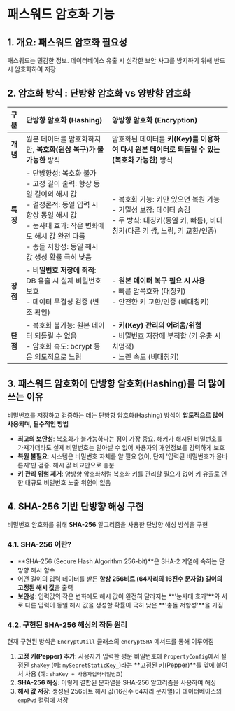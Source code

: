 # 패스워드 암호화 기능

## 1. 개요: 패스워드 암호화 필요성

패스워드는 민감한 정보. 데이터베이스 유출 시 심각한 보안 사고를 방지하기 위해 반드시 암호화하여 저장

## 2. 암호화 방식 : 단방향 암호화 vs 양방향 암호화

| 구분             | 단방향 암호화 (Hashing)                                                                 | 양방향 암호화 (Encryption)                                                                    |
| :--------------- | :-------------------------------------------------------------------------------------- | :--------------------------------------------------------------------------------------------- |
| **개념**         | 원본 데이터를 암호화하지만, **복호화(원상 복구)가 불가능한** 방식                       | 암호화된 데이터를 **키(Key)를 이용하여 다시 원본 데이터로 되돌릴 수 있는(복호화 가능한)** 방식|
| **특징**         | - 단방향성: 복호화 불가<br>- 고정 길이 출력: 항상 동일 길이의 해시 값<br>- 결정론적: 동일 입력 시 항상 동일 해시 값<br>- 눈사태 효과: 작은 변화에도 해시 값 완전 다름<br>- 충돌 저항성: 동일 해시 값 생성 확률 극히 낮음 | - 복호화 가능: 키만 있으면 복원 가능<br>- 기밀성 보장: 데이터 숨김<br>- 두 방식: 대칭키(동일 키, 빠름), 비대칭키(다른 키 쌍, 느림, 키 교환/인증) |
| **장점**         | - **비밀번호 저장에 최적**: DB 유출 시 실제 비밀번호 보호<br>- 데이터 무결성 검증 (변조 확인)                   | - **원본 데이터 복구 필요 시 사용**<br>- 빠른 암복호화 (대칭키)<br>- 안전한 키 교환/인증 (비대칭키)                                                                                                                                                                                                                                                                                                                                                          |
| **단점**         | - 복호화 불가능: 원본 데이터 되돌릴 수 없음<br>- 암호화 속도: bcrypt 등은 의도적으로 느림                       | - **키(Key) 관리의 어려움/위험**<br>- 비밀번호 저장에 부적합 (키 유출 시 치명적)<br>- 느린 속도 (비대칭키)                                                                                                                                                                                                                                                                                                   |

## 3. 패스워드 암호화에 단방향 암호화(Hashing)를 더 많이 쓰는 이유

비밀번호를 저장하고 검증하는 데는 단방향 암호화(Hashing) 방식이 **압도적으로 많이 사용되며, 필수적인 방법**

*   **최고의 보안성**: 복호화가 불가능하다는 점이 가장 중요. 해커가 해시된 비밀번호를 가져가더라도 실제 비밀번호는 알아낼 수 없어 사용자의 개인정보를 강력하게 보호
*   **복원 불필요**: 시스템은 비밀번호 자체를 알 필요 없이, 단지 '입력된 비밀번호가 올바른지'만 검증. 해시 값 비교만으로 충분
*   **키 관리 위험 제거**: 양방향 암호화처럼 복호화 키를 관리할 필요가 없어 키 유출로 인한 대규모 비밀번호 노출 위험이 없음

## 4. SHA-256 기반 단방향 해싱 구현

비밀번호 암호화를 위해 **SHA-256** 알고리즘을 사용한 단방향 해싱 방식을 구현

### 4.1. SHA-256 이란?

*   **SHA-256 (Secure Hash Algorithm 256-bit)**은 SHA-2 계열에 속하는 단방향 해시 함수
*   어떤 길이의 입력 데이터를 받든 **항상 256비트 (64자리의 16진수 문자열) 길이의 고정된 해시 값**을 출력
*   **보안성**: 입력값의 작은 변화에도 해시 값이 완전히 달라지는 **'눈사태 효과'**와 서로 다른 입력이 동일 해시 값을 생성할 확률이 극히 낮은 **'충돌 저항성'**을 가짐

### 4.2. 구현된 SHA-256 해싱의 작동 원리

현재 구현된 방식은 `EncryptUtill` 클래스의 `encryptSHA` 메서드를 통해 이루어짐

1.  **고정 키(Pepper) 추가**: 사용자가 입력한 평문 비밀번호에 `PropertyConfig`에서 설정된 `shaKey` (예: `mySecretStaticKey_`)라는 **고정된 키(Pepper)**를 앞에 붙여서 사용 (예: `shaKey + 사용자입력비밀번호`)
2.  **SHA-256 해싱**: 이렇게 결합된 문자열을 SHA-256 알고리즘을 사용하여 해싱
3.  **해시 값 저장**: 생성된 256비트 해시 값(16진수 64자리 문자열)이 데이터베이스의 `empPwd` 컬럼에 저장
